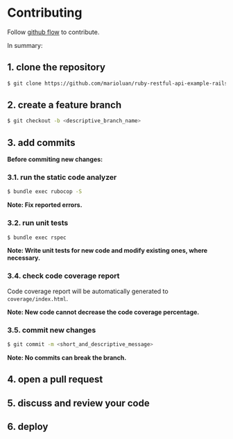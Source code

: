 # Contributing

Follow [github flow](https://guides.github.com/introduction/flow/) to contribute.

In summary:

## 1. clone the repository
```bash
$ git clone https://github.com/marioluan/ruby-restful-api-example-rails-api.git
```

## 2. create a feature branch
```bash
$ git checkout -b <descriptive_branch_name>
```

## 3. add commits
**Before commiting new changes:**

### 3.1. run the static code analyzer
```bash
$ bundle exec rubocop -S
```
**Note: Fix reported errors.**

### 3.2. run unit tests
```bash
$ bundle exec rspec
```
**Note: Write unit tests for new code and modify existing ones, where necessary.**

### 3.4. check code coverage report
Code coverage report will be automatically generated to `coverage/index.html`.

**Note: New code cannot decrease the code coverage percentage.**

### 3.5. commit new changes
```bash
$ git commit -m <short_and_descriptive_message>
```
**Note: No commits can break the branch.**

## 4. open a pull request
## 5. discuss and review your code
## 6. deploy
